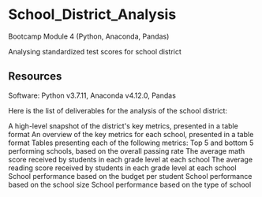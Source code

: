 # School_District_Analysis
Bootcamp Module 4 (Python, Anaconda, Pandas)

Analysing standardized test scores for school district 

## Resources

Software: Python v3.7.11, Anaconda v4.12.0, Pandas

Here is the list of deliverables for the analysis of the school district: 

A high-level snapshot of the district's key metrics, presented in a table format
An overview of the key metrics for each school, presented in a table format
Tables presenting each of the following metrics:
Top 5 and bottom 5 performing schools, based on the overall passing rate
The average math score received by students in each grade level at each school
The average reading score received by students in each grade level at each school
School performance based on the budget per student
School performance based on the school size 
School performance based on the type of school
